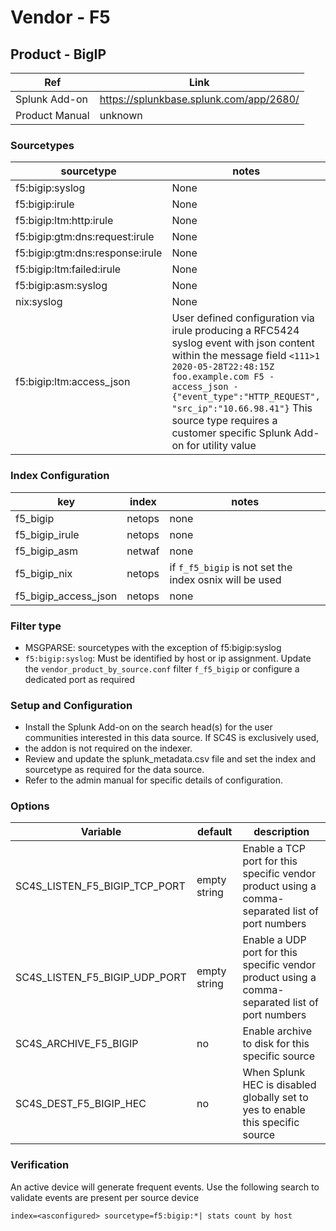 # Vendor - F5


## Product - BigIP

| Ref            | Link                                                                                                    |
|----------------|---------------------------------------------------------------------------------------------------------|
| Splunk Add-on  | https://splunkbase.splunk.com/app/2680/                                                                 |
| Product Manual | unknown   |


### Sourcetypes

| sourcetype     | notes                                                                                                   |
|----------------|---------------------------------------------------------------------------------------------------------|
| f5:bigip:syslog        | None                                                                                                    |
| f5:bigip:irule    | None                                                                                         |
| f5:bigip:ltm:http:irule | None |
| f5:bigip:gtm:dns:request:irule | None |
| f5:bigip:gtm:dns:response:irule | None |
| f5:bigip:ltm:failed:irule | None |
| f5:bigip:asm:syslog | None |
| nix:syslog     | None                                                                                          |
| f5:bigip:ltm:access_json | User defined configuration via irule producing a RFC5424 syslog event with json content within the message field `<111>1 2020-05-28T22:48:15Z foo.example.com F5 - access_json - {"event_type":"HTTP_REQUEST", "src_ip":"10.66.98.41"}` This source type requires a customer specific Splunk Add-on for utility value |


### Index Configuration

| key            | index          | notes          |
|----------------|----------------|----------------|
| f5_bigip       | netops          | none          |
| f5_bigip_irule | netops          | none          |
| f5_bigip_asm   | netwaf          | none          |
| f5_bigip_nix   | netops          | if `f_f5_bigip` is not set the index osnix will be used          |
| f5_bigip_access_json | netops | none |

### Filter type

* MSGPARSE: sourcetypes with the exception of f5:bigip:syslog
* `f5:bigip:syslog`: Must be identified by host or ip assignment. Update the `vendor_product_by_source.conf` filter `f_f5_bigip` or configure a dedicated port as required

### Setup and Configuration

* Install the Splunk Add-on on the search head(s) for the user communities interested in this data source. If SC4S is exclusively used,
* the addon is not required on the indexer.
* Review and update the splunk_metadata.csv file and set the index and sourcetype as required for the data source.
* Refer to the admin manual for specific details of configuration.

### Options

| Variable       | default        | description    |
|----------------|----------------|----------------|
| SC4S_LISTEN_F5_BIGIP_TCP_PORT      | empty string      | Enable a TCP port for this specific vendor product using a comma-separated list of port numbers |
| SC4S_LISTEN_F5_BIGIP_UDP_PORT      | empty string      | Enable a UDP port for this specific vendor product using a comma-separated list of port numbers |
| SC4S_ARCHIVE_F5_BIGIP | no | Enable archive to disk for this specific source |
| SC4S_DEST_F5_BIGIP_HEC | no | When Splunk HEC is disabled globally set to yes to enable this specific source | 

### Verification

An active device will generate frequent events. Use the following search to validate events are present per source device

```
index=<asconfigured> sourcetype=f5:bigip:*| stats count by host
```
